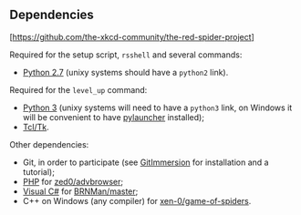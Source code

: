 Dependencies
------------

[https://github.com/the-xkcd-community/the-red-spider-project]


Required for the setup script, `rsshell` and several commands:

- [Python 2.7](http://www.python.org/download/) (unixy systems should have a `python2` link).

Required for the `level_up` command:

- [Python 3](http://www.python.org/download/) (unixy systems will need to have a `python3` link, on Windows it will be convenient to have [pylauncher](https://bitbucket.org/vinay.sajip/pylauncher) installed);
- [Tcl/Tk](http://www.tcl.tk/).

Other dependencies:

- Git, in order to participate (see [GitImmersion](http://gitimmersion.com/index.html) for installation and a tutorial);
- [PHP](http://www.php.net/downloads.php) for [zed0/advbrowser](https://github.com/zed0/the-red-spider-project/tree/advbrowser);
- [Visual C#](http://msdn.microsoft.com/en-us/vstudio/hh341490.aspx) for [BRNMan/master](https://github.com/BRNMan/the-red-spider-project);
- C++ on Windows (any compiler) for [xen-0/game-of-spiders](https://github.com/xen-0/the-red-spider-project/tree/game-of-spiders).
